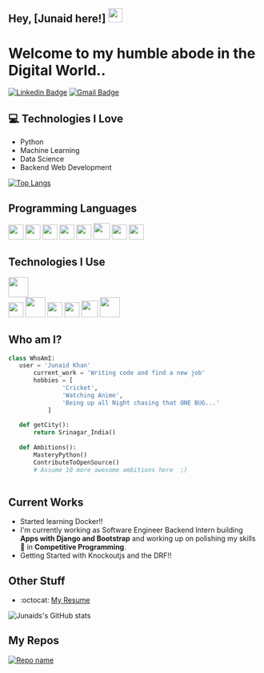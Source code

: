 ## Hey, [Junaid here!]  <img src="https://media.giphy.com/media/hvRJCLFzcasrR4ia7z/giphy.gif" width="28px" height="28px">

<h1>Welcome to my humble abode in the Digital World..</h1> 



[![Linkedin Badge](https://img.shields.io/badge/-JunaidKhan-blue?style=flat-square&logo=Linkedin&logoColor=white&link=https://www.linkedin.com/in/junaidkhan1749/)](https://www.linkedin.com/in/junaidkhan1749/) [![Gmail Badge](https://img.shields.io/badge/-mrjunaid444@gmail.com-c14438?style=flat-square&logo=Gmail&logoColor=white&link=mailto:mrjunaid444@gmail.com)](mailto:mrjunaid444@gmail.com) 




## :computer: Technologies I Love
* Python
* Machine Learning
* Data Science
* Backend Web Development


<!-- <img src = "https://github-readme-stats.vercel.app/api/top-langs/?username=JunaidKhan444&layout=compact"> -->
[![Top Langs](https://github-readme-stats.vercel.app/api/top-langs/?username=JunaidKhan444)](https://github.com/JunaidKhan444/github-readme-stats)

## Programming Languages
  <img src = 'https://github.com/MarikIshtar007/MarikIshtar007/blob/master/images/python2.png' height='30'/>  <img src = 'https://github.com/MarikIshtar007/MarikIshtar007/blob/master/images/html.svg' width='30'/> <img src='https://github.com/MarikIshtar007/MarikIshtar007/blob/master/images/java.svg' width='30'/>  <img src = 'https://github.com/MarikIshtar007/MarikIshtar007/blob/master/images/css.svg' width='30'/> <img src = 'https://github.com/MarikIshtar007/MarikIshtar007/blob/master/images/js.svg' width='30'/> <img src = 'https://github.com/MarikIshtar007/MarikIshtar007/blob/master/images/bootstrap.svg' width='33'/> 
 <img src = 'https://github.com/MarikIshtar007/MarikIshtar007/blob/master/images/sql.svg' width='30'/> 
 <img src = 'https://github.com/MarikIshtar007/MarikIshtar007/blob/master/images/react.svg' width='30'/>
 
 ## Technologies I Use
 <code><img height="40" src="https://raw.githubusercontent.com/shinokada/shinokada/master/assets/vim.png"></code>  
 <img src = 'https://github.com/MarikIshtar007/MarikIshtar007/blob/master/images/pycharm.svg' width='30'/>   <img src = 'https://github.com/MarikIshtar007/MarikIshtar007/blob/master/images/django.svg' height='40'/> <img src = 'https://github.com/MarikIshtar007/MarikIshtar007/blob/master/images/flask.png' width='30'/> <img src = 'https://github.com/MarikIshtar007/MarikIshtar007/blob/master/images/git.svg' width='30'/> 
 <img src = 'https://github.com/MarikIshtar007/MarikIshtar007/blob/master/images/bootstrap.svg' width='33'/>
 <code><img height="40" src="https://raw.githubusercontent.com/shinokada/shinokada/master/assets/visual-studio-code.png"></code>
 
 ## Who am I?
 ```python
 class WhoAmI:
 	user = 'Junaid Khan'
		current_work = 'Writing code and find a new job'
		hobbies = [
				'Cricket',
				'Watching Anime',
				'Being up all Night chasing that ONE BUG...'
			]
	
	def getCity():
		return Srinagar_India()
	
	def Ambitions():
		MasteryPython()
		ContributeToOpenSource()
		# Assume 10 more awesome ambitions here  ;)
	
 ```
 
## Current Works
 * Started learning Docker!!
 * I'm currently working as Software Engineer Backend Intern building **Apps with Django and Bootstrap** and working up on polishing my skills 🌱 in **Competitive Programming**.
 * Getting Started with Knockoutjs and the DRF!!
 
## Other Stuff
  - :octocat: [My Resume](https://drive.google.com/file/d/1wADS8bVxjVMpZRoeJz5Enw0bWFvrH4jn/view?usp=sharing)


![Junaids's GitHub stats](https://github-readme-stats.vercel.app/api?username=JunaidKhan444)
  
## My Repos
 [![Repo name](https://github-readme-stats.vercel.app/api/pin/?username=JunaidKhan444&repo=ZoomDashBoard&show_owner=true)](https://github.com/JunaidKhan444/ZoomDashBoard)
